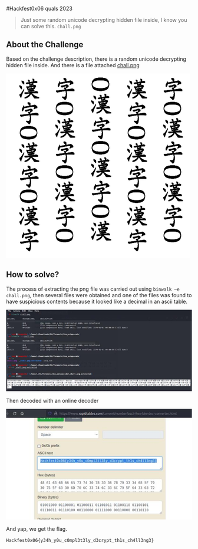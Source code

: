 #Hackfest0x06 quals 2023
> Just some random unicode decrypting hidden file inside, I know you can solve this.
`chall.png`

## About the Challenge
Based on the challenge description, there is a random unicode decrypting hidden file inside. And there is a file attached [chall.png](images/img1.png)

![img1](images/img1.png)

## How to solve?
The process of extracting the png file was carried out using `binwalk –e chall.png`, then several files were obtained and one of the files was found to have suspicious contents because it looked like a decimal in an ascii table.

![img2](images/img2.png)

Then decoded with an online decoder

![flag](images/flag.png)

And yap, we get the flag.

```
Hackfest0x06{y34h_y0u_c0mpl3t3ly_d3crypt_th1s_ch4ll3ng3}
```
